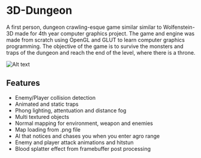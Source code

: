 # 3D-Dungeon #

A first person, dungeon crawling-esque game similar similar to Wolfenstein-3D made for 4th year computer graphics project. The game and engine was made from scratch using OpenGL and GLUT to learn computer graphics programming. The objective of the game is to survive the monsters and traps of the dungeon and reach the end of the level, where there is a throne.

![Alt text](http://i.imgur.com/p2qQ23C.jpg "Sample game pic")

## Features ##
* Enemy/Player collision detection
* Animated and static traps
* Phong lighting, attentuation and distance fog
* Multi textured objects
* Normal mapping for environment, weapon and enemies
* Map loading from .png file
* AI that notices and chases you when you enter agro range
* Enemy and player attack animations and hitstun
* Blood splatter effect from framebuffer post processing


